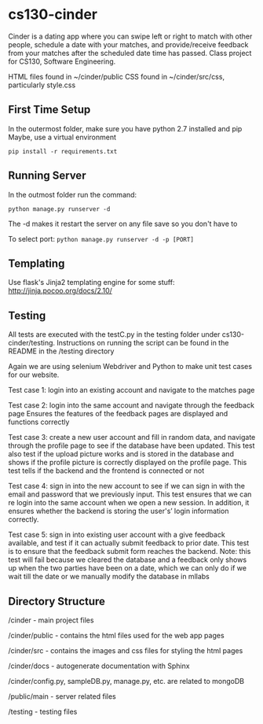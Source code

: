 # cs130-cinder

Cinder is a dating app where you can swipe left or right to match with other people, schedule a date with your matches, and provide/receive feedback from your matches after the scheduled date time has passed. Class project for CS130, Software Engineering.

HTML files found in ~/cinder/public
CSS found in ~/cinder/src/css, particularly style.css

First Time Setup
-------------------
In the outermost folder, make sure you have python 2.7 installed and pip
Maybe, use a virtual environment

`pip install -r requirements.txt`

Running Server
------------------
In the outmost folder run the command:

`python manage.py runserver -d`

The -d makes it restart the server on any file save so you don't have to

To select port:
  `python manage.py runserver -d -p [PORT]`

Templating
-------------------
Use flask's Jinja2 templating engine for some stuff:
http://jinja.pocoo.org/docs/2.10/

Testing
-------------------
All tests are executed with the testC.py in the testing folder under cs130-cinder/testing. Instructions on running the script can be found in the README in the /testing directory

Again we are using selenium Webdriver and Python to make unit test cases for our website.

Test case 1: login into an existing account and navigate
to the matches page

Test case 2: login into the same account and navigate through the feedback page
Ensures the features of the feedback pages are displayed and functions correctly

Test case 3: create a new user account and fill in random data, and navigate through the profile page to see if the database have been updated.
This test also test if the upload picture works and is stored in the database and shows if the profile picture is correctly displayed on the profile page.
This test tells if the backend and the frontend is connected or not

Test case 4: sign in into the new account to see if we can sign in with the email and password that we previously input.
This test ensures that we can re login into the same account when we open a new session. In addition, it ensures whether the backend is storing the user's’ login information correctly.

Test case 5: sign in into existing user account with a give feedback available, and test if it can actually submit feedback to prior date.
This test is to ensure that the feedback submit form reaches the backend. Note: this test will fail because we cleared the database and a feedback only shows up
when the two parties have been on a date, which we can only do if we wait till the date or we manually modify the database in mllabs


Directory Structure
-----------------------
/cinder - main project files

/cinder/public - contains the html files used for the web app pages

/cinder/src - contains the images and css files for styling the html pages

/cinder/docs - autogenerate documentation with Sphinx

/cinder/config.py, sampleDB.py, manage.py, etc. are related to mongoDB

/public/main - server related files

/testing - testing files
